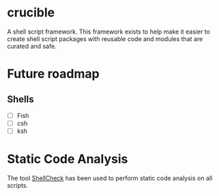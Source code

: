 # crucible
A shell script framework. This framework exists to help make it easier to create shell script packages with reusable code and modules that are curated and safe.

# Future roadmap

## Shells
- [ ] Fish
- [ ] csh
- [ ] ksh

# Static Code Analysis

The tool [ShellCheck]() has been used to perform static code analysis on all scripts. 
